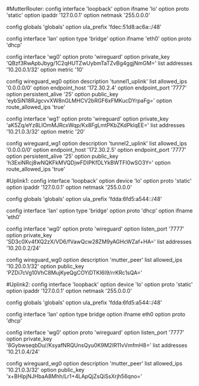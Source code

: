 #MutterRouter:
config interface 'loopback'
        option ifname 'lo'
        option proto 'static'
        option ipaddr '127.0.0.1'
        option netmask '255.0.0.0'

config globals 'globals'
        option ula_prefix 'fdec:51d8:ac6a::/48'

config interface 'lan'
        option type 'bridge'
        option ifname 'eth0'
        option proto 'dhcp'

config interface 'wg0'
        option proto 'wireguard'
        option private_key 'QBzf3RwApbJbyg/1C2qHUTZwUybmTaTZvBg4ggjNmGM='
        list addresses '10.20.0.1/32'
        option metric '10'

config wireguard_wg0
        option description 'tunnel1_uplink'
        list allowed_ips '0.0.0.0/0'
        option endpoint_host '172.30.2.4'
        option endpoint_port '7777'
        option persistent_alive '25'
        option public_key 'eybSiN18RJgcvvXW8nGLMHCV2bRGF6xFMKucDYrpaFg='
        option route_allowed_ips 'true'

config interface 'wg1'
        option proto 'wireguard'
        option private_key 'aK5Zq/eYz8LIOmMJRcxWqp/Kx8FgLmtPKbZKdPklqEE='
        list addresses '10.21.0.3/32'
        option metric '20'

config wireguard_wg1
        option description 'tunnel2_uplink'
        list allowed_ips '0.0.0.0/0'
        option endpoint_host '172.30.2.5'
        option endpoint_port '7777'
        option persistent_alive '25'
        option public_key 'h3ExiNRcj8wNQKFkMVQDjwFDIPKfDLYkBWTFI0wSO3Y='
        option route_allowed_ips 'true'

#Uplink1:
config interface 'loopback'
        option device 'lo'
        option proto 'static'
        option ipaddr '127.0.0.1'
        option netmask '255.0.0.0'

config globals 'globals'
        option ula_prefix 'fdda:6fd5:a544::/48'

config interface 'lan'
        option type 'bridge'
        option proto 'dhcp'
        option ifname 'eth0'

config interface 'wg0'
        option proto 'wireguard'
        option listen_port '7777'
        option private_key 'SD3c0Xv4fXQ2zX/VD6/fVawQcw28ZM9yAGHcWZaf+HA='
        list addresses '10.20.0.2/24'

config wireguard_wg0
        option description 'mutter_peer'
        list allowed_ips '10.20.0.1/32'
        option public_key 'PZDi7cVg10VhC8MujKyeQgCOYiDTKI6I9/rrKRc1sQA='

#Uplink2:
config interface 'loopback'
        option device 'lo'
        option proto 'static'
        option ipaddr '127.0.0.1'
        option netmask '255.0.0.0'

config globals 'globals'
        option ula_prefix 'fdda:6fd5:a544::/48'

config interface 'lan'
        option type bridge
        option ifname eth0
        option proto 'dhcp'

config interface 'wg0'
        option proto 'wireguard'
        option listen_port '7777'
        option private_key '8GybwseqbDu//KsyafNRQUnsQyu0K9M2IR11vVmfmH8='
        list addresses '10.21.0.4/24'

config wireguard_wg0
        option description 'mutter_peer'
        list allowed_ips '10.21.0.3/32'
        option public_key 'x+BHlpjNJHbaA8Mhh/Lr1+4LApQjZsQiSsXrjh56qno='
